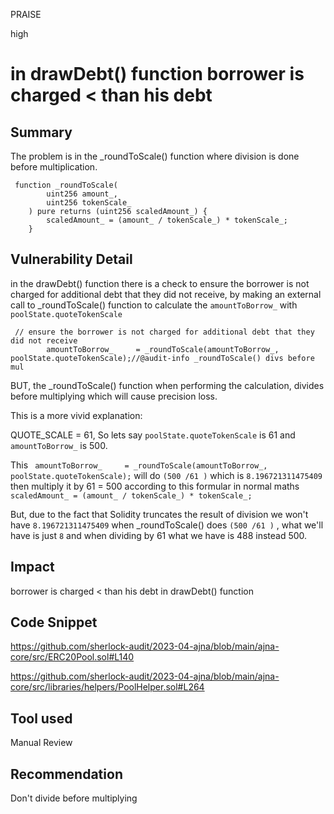 PRAISE

high

# in drawDebt() function borrower is charged < than his debt

## Summary
The problem is in the _roundToScale() function where division is done before multiplication.
```solidity
 function _roundToScale(
        uint256 amount_,
        uint256 tokenScale_
    ) pure returns (uint256 scaledAmount_) {
        scaledAmount_ = (amount_ / tokenScale_) * tokenScale_;
    }
```

## Vulnerability Detail
in the drawDebt() function there is a check to  ensure the borrower is not charged for additional debt that they did not receive, by making an external call to _roundToScale() function to calculate the `amountToBorrow_` with `poolState.quoteTokenScale`
```solidity
 // ensure the borrower is not charged for additional debt that they did not receive
        amountToBorrow_     = _roundToScale(amountToBorrow_, poolState.quoteTokenScale);//@audit-info _roundToScale() divs before mul
```

BUT, the _roundToScale()  function when performing the calculation, divides before multiplying which will cause precision loss.

This is a more vivid explanation: 

QUOTE_SCALE = 61,  So lets say `poolState.quoteTokenScale` is 61 and `amountToBorrow_` is 500.

This ` amountToBorrow_     = _roundToScale(amountToBorrow_, poolState.quoteTokenScale);`  will do  `(500 /61 )` which is `8.196721311475409` then multiply it by 61 = 500 according to this formular in normal maths ` scaledAmount_ = (amount_ / tokenScale_) * tokenScale_;`

But, due to the fact that Solidity truncates the result of division we won't have `8.196721311475409` when _roundToScale()  does `(500 /61 )` , what we'll have is just `8` and when dividing by 61 what we have is 488 instead 500.


## Impact
borrower is charged < than his debt in drawDebt() function

## Code Snippet
https://github.com/sherlock-audit/2023-04-ajna/blob/main/ajna-core/src/ERC20Pool.sol#L140

https://github.com/sherlock-audit/2023-04-ajna/blob/main/ajna-core/src/libraries/helpers/PoolHelper.sol#L264
## Tool used

Manual Review

## Recommendation
Don't divide before multiplying